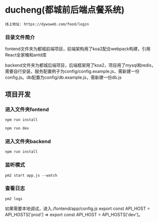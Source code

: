 # ducheng(都城前后端点餐系统)
```
线上地址: https://dywsweb.com/food/login
```
### 目录文件简介

fontend文件夹为都城前端项目，前端架构用了koa2配合webpack构建，引用React全家桶和antd库

backend文件夹为都城后端项目，后端框架用了koa2，项目用了mysql和redis，需要自行安装，服务配置例子为config/config.example.js，需新建一份config.js。db配置为config/db.example.js，需新建一份db.js

## 项目开发

### 进入文件夹fontend 
```
npm run install
```
```
npm run dev
```
### 进入文件夹backend
```
npm run install
```
### 监听模式
```
pm2 start app.js --watch
```

### 查看日志
```
pm2 logs 
```

如果需要本地调试，进入./fontend/app/config.js export const API_HOST = API_HOSTS['prod'] => export const API_HOST = API_HOSTS['dev']。
